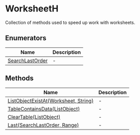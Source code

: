 # WorksheetH

Collection of methods used to speed up work with worksheets.

## Enumerators

|Name|Description|
|-|-|
|[SearchLastOrder](./SearchLastOrder.md)|-|

## Methods

|Name|Description|
|-|-|
|[ListObjectExistAt(Worksheet, String)](./ListObjectExistAt.md)|-|
|[TableContainsData(ListObject)](./TableContainsData.md)|-|
|[ClearTable(ListObject)](./ClearTable.md)|-|
|[Last(SearchLastOrder, Range)](./Last.md)|-|